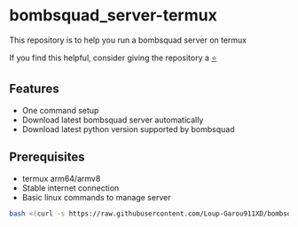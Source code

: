 # bombsquad_server-termux
This repository is to help you run a bombsquad server on termux

If you find this helpful, consider giving the repository a [⭐](https://github.com/Loup-Garou911XD/bombsquad_server-termux/stargazers)

## Features
+ One command setup
+ Download latest bombsquad server automatically
+ Download latest python version supported by bombsquad
## Prerequisites
+ termux arm64/armv8
+ Stable internet connection 
+ Basic linux commands to manage server

```bash
bash <(curl -s https://raw.githubusercontent.com/Loup-Garou911XD/bombsquad_server-termux/main/setup.sh)
```
